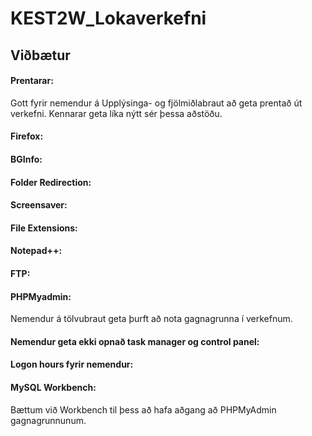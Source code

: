 # KEST2W_Lokaverkefni

## Viðbætur

#### Prentarar:

Gott fyrir nemendur á Upplýsinga- og fjölmiðlabraut að geta prentað út verkefni. Kennarar geta líka nýtt sér þessa aðstöðu.

#### Firefox:

#### BGInfo:

#### Folder Redirection:

#### Screensaver:

#### File Extensions:

#### Notepad++:

#### FTP:

#### PHPMyadmin:

Nemendur á tölvubraut geta þurft að nota gagnagrunna í verkefnum.

#### Nemendur geta ekki opnað task manager og control panel:

#### Logon hours fyrir nemendur:

#### MySQL Workbench:

Bættum við Workbench til þess að hafa aðgang að PHPMyAdmin gagnagrunnunum.
